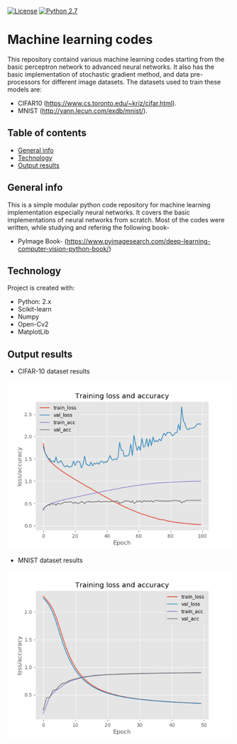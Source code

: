 



[![License](https://poser.pugx.org/ali-irawan/xtra/license.svg)](https://poser.pugx.org/ali-irawan/xtra/license.svg)
[![Python 2.7](https://img.shields.io/badge/python-2.7-blue.svg)](https://www.python.org/downloads/release/python-2716/)


# Machine learning codes
This repository containd various machine learning codes starting from the basic perceptron network to advanced neural networks.  It also has the basic implementation of stochastic gradient method, and data pre-processors for different image datasets. The datasets used to train these models are:
* CIFAR10 (https://www.cs.toronto.edu/~kriz/cifar.html).
* MNIST (http://yann.lecun.com/exdb/mnist/).

## Table of contents
* [General info](#general-info)
* [Technology](#Technology)
* [Output results](#output-results)

## General info
This is a simple modular python code repository for machine learning implementation especially neural networks. 
It covers the basic implementations of neural networks from scratch. Most of the codes were written, while studying and refering the following book- 
*  PyImage Book- (https://www.pyimagesearch.com/deep-learning-computer-vision-python-book/)

	
## Technology

Project is created with:
* Python: 2.x
* Scikit-learn
* Numpy
* Open-Cv2
* MatplotLib
	
## Output results

* CIFAR-10 dataset results

![](ML_tools/cifar10.png)

* MNIST dataset results

![](ML_tools/keras_mnist.png)
